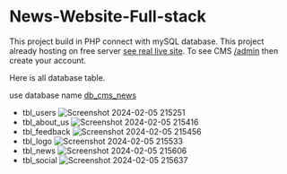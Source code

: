 # News-Website-Full-stack
This project build in PHP connect with mySQL database. This project already hosting on free server [see real live site](https://rak-hotnews.000webhostapp.com). To see CMS [/admin]() then create your account.

Here is all database table.

use database name [db_cms_news]()
* tbl_users
  ![Screenshot 2024-02-05 215251](https://github.com/Rxak22/New-Project-Full-Stack/assets/120443344/47551192-f744-4c10-87a5-9d5d3a9bd6ad)
* tbl_about_us
   ![Screenshot 2024-02-05 215416](https://github.com/Rxak22/New-Project-Full-Stack/assets/120443344/76a72d44-5288-42a8-bf2d-f815903addd9)
* tbl_feedback
  ![Screenshot 2024-02-05 215456](https://github.com/Rxak22/New-Project-Full-Stack/assets/120443344/2040bbfe-b77d-429a-b763-ea7701d77548)
* tbl_logo
  ![Screenshot 2024-02-05 215533](https://github.com/Rxak22/New-Project-Full-Stack/assets/120443344/0e43a89f-d85c-46d6-8c32-4c119b02f107)
* tbl_news
   ![Screenshot 2024-02-05 215606](https://github.com/Rxak22/New-Project-Full-Stack/assets/120443344/e3cf1237-6990-4830-99c7-f6902dd59c21)
* tbl_social
   ![Screenshot 2024-02-05 215637](https://github.com/Rxak22/New-Project-Full-Stack/assets/120443344/7839ed16-c56a-4613-afde-92326a0dfd07)
